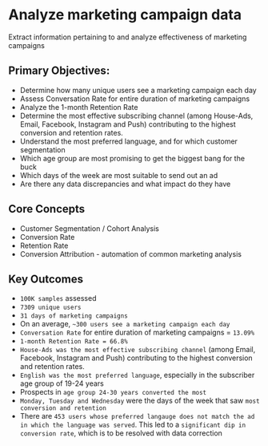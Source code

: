 # Analyze marketing campaign data
Extract information pertaining to and analyze effectiveness of marketing campaigns

## Primary Objectives:

- Determine how many unique users see a marketing campaign each day
- Assess Conversation Rate for entire duration of marketing campaigns
- Analyze the 1-month Retention Rate
- Determine the most effective subscribing channel (among House-Ads, Email, Facebook, Instagram and Push) contributing to the highest conversion and retention rates.
- Understand the most preferred language, and for which customer segmentation
- Which age group are most promising to get the biggest bang for the buck
- Which days of the week are most suitable to send out an ad
- Are there any data discrepancies and what impact do they have

## Core Concepts
- Customer Segmentation / Cohort Analysis
- Conversion Rate
- Retention Rate
- Conversion Attribution - automation of common marketing analysis

## Key Outcomes
- `100K samples` assessed
- `7309 unique users`
- `31 days of marketing campaigns`
- On an average, `~300 users see a marketing campaign each day`
- `Conversation Rate` for entire duration of marketing campaigns = `13.09%`
- `1-month Retention Rate = 66.8%`
- `House-Ads was the most effective subscribing channel` (among Email, Facebook, Instagram and Push) contributing to the highest conversion and retention rates.
- `English was the most preferred language`, especially in the subscriber age group of 19-24 years
- Prospects in `age group 24-30 years converted the most`
- `Monday, Tuesday and Wednesday` were the days of the week that saw `most conversion and retention`
- There are `453 users whose preferred langauge does not match the ad in which the language was served`. This led to a `significant dip in conversion rate`, which is to be resolved with data correction
